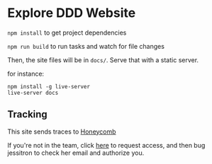 # Explore DDD Website

`npm install` to get project dependencies

`npm run build` to run tasks and watch for file changes

Then, the site files will be in `docs/`. Serve that with a static server.

for instance:

```
npm install -g live-server
live-server docs
```

## Tracking

This site sends traces to [Honeycomb](https://ui.honeycomb.io/explore-ddd/environments/web/datasets/exploreddd-dot-com/home)

If you're not in the team, click [here](https://ui.honeycomb.io/join_team/explore-ddd) to request access, and then bug jessitron to check her email and authorize you.
